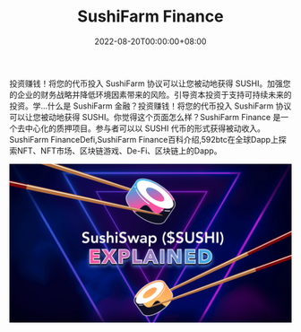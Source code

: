 ﻿---
title: "SushiFarm Finance"
description: "我吃寿司，但我赌寿司。 🍣"
date: 2022-08-20T00:00:00+08:00
lastmod: 2022-08-20T00:00:00+08:00
draft: false
authors: ["boogArno"]
featuredImage: "sushifarm-finance.png"
tags: ["DeFi","SushiFarm Finance"]
categories: ["nfts"]
nfts: ["DeFi"]
blockchain: "Polygon"
website: "https://sushifarm.finance/"
twitter: "https://twitter.com/SushiFarmFi"
discord: ""
telegram: "https://t.me/sushifarmfinance"
github: ""
youtube: ""
twitch: ""
facebook: ""
instagram: ""
reddit: ""
medium: ""
steam: ""
gitbook: ""
googleplay: ""
appstore: ""
status: "Live"
weight: 
lightgallery: true
toc: true
pinned: false
recommend: false
recommend1: false
---
投资赚钱！将您的代币投入 SushiFarm 协议可以让您被动地获得 SUSHI。加强您的企业的财务战略并降低环境因素带来的风险。引导资本投资于支持可持续未来的投资。学...什么是 SushiFarm 金融？投资赚钱！将您的代币投入 SushiFarm 协议可以让您被动地获得 SUSHI。你觉得这个页面怎么样？SushiFarm Finance 是一个去中心化的质押项目。参与者可以以 SUSHI 代币的形式获得被动收入。SushiFarm FinanceDefi,SushiFarm Finance百科介绍,592btc在全球Dapp上探索NFT、NFT市场、区块链游戏、De-Fi、区块链上的Dapp。

![SushiSwap-Explained](SushiSwap-Explained.png)

